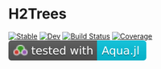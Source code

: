 # H2Trees

[![Stable](https://img.shields.io/badge/docs-stable-blue.svg)](https://djukic14.github.io/H2Trees.jl/stable/)
[![Dev](https://img.shields.io/badge/docs-dev-blue.svg)](https://djukic14.github.io/H2Trees.jl/dev/)
[![Build Status](https://github.com/djukic14/H2Trees.jl/actions/workflows/CI.yml/badge.svg?branch=main)](https://github.com/djukic14/H2Trees.jl/actions/workflows/CI.yml?query=branch%3Amain)
[![Coverage](https://codecov.io/gh/djukic14/H2Trees.jl/branch/main/graph/badge.svg)](https://codecov.io/gh/djukic14/H2Trees.jl)
[![Aqua](https://raw.githubusercontent.com/JuliaTesting/Aqua.jl/master/badge.svg)](https://github.com/JuliaTesting/Aqua.jl)
